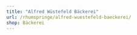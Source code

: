 ```yaml
---
title: "Alfred Wüstefeld Bäckerei"
url: /rhumspringe/alfred-wuestefeld-baeckerei/
shop: Bäckerei
---
```

